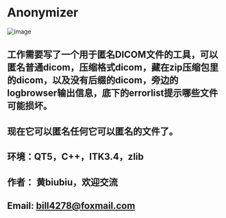 # Anonymizer

![image](https://github.com/bill4278/Anonymizer/blob/MergeLogBrowserIntoMainWindow/snapshot_1.6.gif)

## 工作需要写了一个用于匿名DICOM文件的工具，可以匿名普通dicom，压缩格式dicom，藏在zip压缩包里的dicom，以及没有后缀的dicom，旁边的logbrowser输出信息，底下的errorlist提示哪些文件可能损坏。
## 现在它可以匿名任何它可以匿名的文件了。

## 环境：QT5，C++，ITK3.4，zlib

## 作者： 黄biubiu，欢迎交流
## Email: bill4278@foxmail.com
